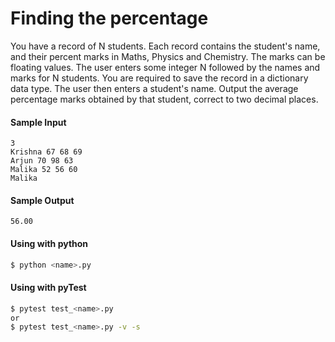 # Finding the percentage



You have a record of N students. Each record contains the student's name, and their percent marks in Maths, Physics and Chemistry.
The marks can be floating values. The user enters some integer N followed by the names and marks for N students. 
You are required to save the record in a dictionary data type. The user then enters a student's name. 
Output the average percentage marks obtained by that student, correct to two decimal places.


#### Sample Input
```
3
Krishna 67 68 69
Arjun 70 98 63
Malika 52 56 60
Malika
```

#### Sample Output
```
56.00
```

#### Using with python
```bash
$ python <name>.py
```

#### Using with pyTest
```bash
$ pytest test_<name>.py
or
$ pytest test_<name>.py -v -s
```

